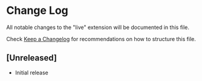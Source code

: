 # Change Log

All notable changes to the "live" extension will be documented in this file.

Check [Keep a Changelog](http://keepachangelog.com/) for recommendations on how to structure this file.

## [Unreleased]

- Initial release